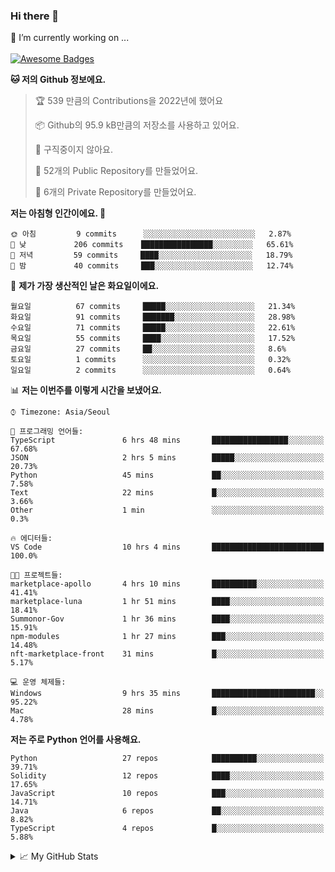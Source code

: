 ### Hi there 👋 
🔭 I’m currently working on ... </br></br>
[![Awesome Badges](https://img.shields.io/badge/Introduce-EN-green.svg)](https://github.com/tlatkdgus1/tlatkdgus1/blob/main/README.md.en)

<!--START_SECTION:waka-->
**🐱 저의 Github 정보에요.** 

> 🏆 539 만큼의 Contributions을 2022년에 했어요
 > 
> 📦 Github의 95.9 kB만큼의 저장소를 사용하고 있어요. 
 > 
> 🚫 구직중이지 않아요.
 > 
> 📜 52개의 Public Repository를 만들었어요. 
 > 
> 🔑 6개의 Private Repository를 만들었어요.  

**저는 아침형 인간이에요. 🐤** 

```text
🌞 아침         9 commits      ░░░░░░░░░░░░░░░░░░░░░░░░░   2.87% 
🌆 낮　         206 commits    ████████████████░░░░░░░░░   65.61% 
🌃 저녁         59 commits     ████░░░░░░░░░░░░░░░░░░░░░   18.79% 
🌙 밤　         40 commits     ███░░░░░░░░░░░░░░░░░░░░░░   12.74%

```
📅 **제가 가장 생산적인 날은 화요일이에요.** 

```text
월요일          67 commits     █████░░░░░░░░░░░░░░░░░░░░   21.34% 
화요일          91 commits     ███████░░░░░░░░░░░░░░░░░░   28.98% 
수요일          71 commits     █████░░░░░░░░░░░░░░░░░░░░   22.61% 
목요일          55 commits     ████░░░░░░░░░░░░░░░░░░░░░   17.52% 
금요일          27 commits     ██░░░░░░░░░░░░░░░░░░░░░░░   8.6% 
토요일          1 commits      ░░░░░░░░░░░░░░░░░░░░░░░░░   0.32% 
일요일          2 commits      ░░░░░░░░░░░░░░░░░░░░░░░░░   0.64%

```


📊 **저는 이번주를 이렇게 시간을 보냈어요.** 

```text
⌚︎ Timezone: Asia/Seoul

💬 프로그래밍 언어들: 
TypeScript               6 hrs 48 mins       █████████████████░░░░░░░░   67.68% 
JSON                     2 hrs 5 mins        █████░░░░░░░░░░░░░░░░░░░░   20.73% 
Python                   45 mins             ██░░░░░░░░░░░░░░░░░░░░░░░   7.58% 
Text                     22 mins             █░░░░░░░░░░░░░░░░░░░░░░░░   3.66% 
Other                    1 min               ░░░░░░░░░░░░░░░░░░░░░░░░░   0.3%

🔥 에디터들: 
VS Code                  10 hrs 4 mins       █████████████████████████   100.0%

🐱‍💻 프로젝트들: 
marketplace-apollo       4 hrs 10 mins       ██████████░░░░░░░░░░░░░░░   41.41% 
marketplace-luna         1 hr 51 mins        ████░░░░░░░░░░░░░░░░░░░░░   18.41% 
Summonor-Gov             1 hr 36 mins        ████░░░░░░░░░░░░░░░░░░░░░   15.91% 
npm-modules              1 hr 27 mins        ███░░░░░░░░░░░░░░░░░░░░░░   14.48% 
nft-marketplace-front    31 mins             █░░░░░░░░░░░░░░░░░░░░░░░░   5.17%

💻 운영 체제들: 
Windows                  9 hrs 35 mins       ███████████████████████░░   95.22% 
Mac                      28 mins             █░░░░░░░░░░░░░░░░░░░░░░░░   4.78%

```

**저는 주로 Python 언어를 사용해요.** 

```text
Python                   27 repos            ██████████░░░░░░░░░░░░░░░   39.71% 
Solidity                 12 repos            ████░░░░░░░░░░░░░░░░░░░░░   17.65% 
JavaScript               10 repos            ███░░░░░░░░░░░░░░░░░░░░░░   14.71% 
Java                     6 repos             ██░░░░░░░░░░░░░░░░░░░░░░░   8.82% 
TypeScript               4 repos             █░░░░░░░░░░░░░░░░░░░░░░░░   5.88%

```



<!--END_SECTION:waka-->

<details>
<summary>📈 My GitHub Stats</summary>
<p align="center"> <img src="https://github-readme-stats.vercel.app/api?username=tlatkdgus1&show_icons=true" alt="tlatkdgus1" />
</details>
